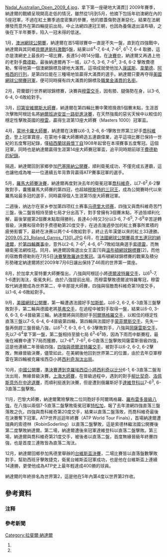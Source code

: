 [Nadal_Australian_Open_2009_4.jpg](https://zh.wikipedia.org/wiki/File:Nadal_Australian_Open_2009_4.jpg "fig:Nadal_Australian_Open_2009_4.jpg")，拿下第一座硬地大滿貫\]\]
2009年賽季，納達爾的戰績呈現開高走低的情況，雖然從1月到5月，他摘下包括年初澳網在內的5座冠軍，不過在紅土賽季過度密集的參賽，他的膝蓋傷勢逐漸惡化，結果在法網爆發而意外在第四輪提前出局，中止法網四連冠王朝，也因為養傷退出溫布頓，之後在下半年賽季，陷入一冠未得的低迷。

1月，[澳洲網球公開賽](../Page/2009年澳洲網球公開賽男子單打比賽.md "wikilink")，納達爾在首5場球賽中一直是不失一盤，直到在四強戰中，納達爾與其同鄉[貝爾達斯科激戰](../Page/費爾南多·貝爾達斯科.md "wikilink")5盤，結果以6<sup>4</sup>-7,
6-4, 7-6<sup>2</sup>, 6<sup>1</sup>-7, 6-4
取勝，這亦是澳網史上最長的一場比賽，長達5小時14分鐘。在[決賽中](../Page/2009年澳洲網球公開賽男子單打比賽.md "wikilink")，納達爾又再遇上他的老對手[費德勒](https://zh.wikipedia.org/wiki/費德勒 "wikilink")，最後納達爾再下一城，以7-5,
3-6, 7-6<sup>3</sup>, 3-6, 6-2
擊敗費德勒，奪得他第一個澳網錦標及硬地大滿貫。這項成就使他加入[康諾斯](https://zh.wikipedia.org/wiki/吉米·康諾斯 "wikilink")、[韋蘭德](../Page/马茨·维兰德.md "wikilink")、[阿格西的行列](../Page/安德烈·阿加西.md "wikilink")，是第四位能在三種場地皆贏得大滿貫的選手。納達爾只要再夺得[美國網球公開賽冠軍](https://zh.wikipedia.org/wiki/美國網球公開賽 "wikilink")，便可同時擁有四大滿貫的錦標及[職業金滿貫的名銜](https://zh.wikipedia.org/wiki/網球大滿貫 "wikilink")。

2月，荷蘭銀行世界網球錦標賽，決賽與[穆雷交手](../Page/安迪·穆雷.md "wikilink")，因有膝、腿傷勢在身，以3-6,
6-4, 0-6敗給對手。

3月，[印第安維爾斯大師賽](../Page/印第安維爾斯大師賽.md "wikilink")，納達爾在第四輪比賽中驚險挽救5個賽末點，生涯首次擊敗阿根廷名將[納爾班迪安並一路挺進決賽](https://zh.wikipedia.org/wiki/大衛·納爾班迪安 "wikilink")，在天然強風的惡劣天候中以較佳的穩定性擊敗英國的[穆雷](../Page/安迪·穆雷.md "wikilink")，贏得生涯第13座大師賽（Masters
1000）冠軍盃。

4月，[蒙地卡羅大師賽](../Page/蒙地卡羅大師賽.md "wikilink")，納達爾在決賽以6-3, 2-6,
6-1擊敗世界第三好手[喬科維奇](https://zh.wikipedia.org/wiki/喬科維奇 "wikilink")，登上冠軍寶座，在蒙地卡羅大師賽締造五連霸偉業，追平這項比賽已保持一世紀的五度奪冠紀錄，僅[紐西蘭球員](https://zh.wikipedia.org/wiki/紐西蘭 "wikilink")[懷丁自](https://zh.wikipedia.org/wiki/懷丁 "wikilink")1908年起曾在本項賽事五度奪冠。這個冠軍，同時也是納達爾贏得生涯第14座大師賽冠軍盃，追平同時期前球王[費德勒的紀錄](https://zh.wikipedia.org/wiki/費德勒 "wikilink")。

隔週，納達爾回到家鄉參加[巴塞隆納公開賽](https://zh.wikipedia.org/wiki/2009年巴塞隆納公開賽 "wikilink")，順利衛冕成功，不僅完成五連霸，這也讓他成為唯一一位連續五年背靠背贏得ATP賽事冠軍的選手。

5月，[羅馬大師賽決賽](../Page/羅馬大師賽.md "wikilink")，納達爾再度對決去年的衛冕冠軍[喬科維奇](https://zh.wikipedia.org/wiki/喬科維奇 "wikilink")，以7-6<sup>2</sup>,6-2擊敗對手，囊獲羅馬大師賽的第四冠，也超越[穆斯特的三冠王](https://zh.wikipedia.org/wiki/穆斯特 "wikilink")，成為公開賽時代以來羅馬站最多冠的選手，同時贏得個人生涯第15座大師賽冠軍。

二週後，纳达尔在家乡参加第四项红土赛事[马德里大师赛](https://zh.wikipedia.org/wiki/马德里大师赛 "wikilink")，四強又與喬科維奇苦鬥三盤，後二盤皆相持至搶七局才分出高下，對手曾擁有3個賽末點，不過皆順利化解，最後掌握第2個賽末點取得勝利，長達4小時又3分以3-6,
7-6<sup>5</sup>,
7-6<sup>9</sup>辛苦逆轉晉級，決賽和宿命對手费德勒第20度交手，在過去幾週參加的紅土賽事所累積的疲勞影響下，最終在决赛以两个4-6敗給對手，終止去年漢堡以來的紅土33連勝。
[2009.05.23_Roland_Garros_(130).JPG](https://zh.wikipedia.org/wiki/File:2009.05.23_Roland_Garros_\(130\).JPG "fig:2009.05.23_Roland_Garros_(130).JPG")
6月，在[法國網球公開賽尋求五連冠的納達爾](../Page/2009年法國網球公開賽.md "wikilink")，於[第四輪賽事中](../Page/2009年法國網球公開賽男子單打比賽.md "wikilink")，意外以2-6,
7-6<sup>2</sup>, 4-6,
6<sup>2</sup>-7敗給瑞典選手[索德靈](../Page/羅賓·索德靈.md "wikilink")，而無緣衛冕法網桂冠。同月，納達爾因傷退出女王盃\[1\]與[溫布頓網球錦標賽](../Page/2009年溫布頓網球錦標賽.md "wikilink")\[2\]，而他的宿敵費德勒則在7月5日[決賽擊敗](../Page/2009年溫布頓網球錦標賽男子單打比賽.md "wikilink")[羅迪克奪冠](https://zh.wikipedia.org/wiki/羅迪克 "wikilink")。溫布頓網球錦標賽的戰果及積分形勢確定納達爾將於2009年7月6日讓出保持了46周的世界第一寶座。

8月，於加拿大蒙特婁大師賽復出，八強與阿根廷小將[德爾波特羅交手](../Page/胡安·馬丁·德爾波特羅.md "wikilink")，以6<sup>5</sup>-7,
1-6遭到淘汰，衛冕失利，由於八強提前出局，而穆雷擊敗德爾波特羅奪冠，穆雷取代納達爾成為世界第二，辛辛那提大師賽，四強與宿敵喬科維奇第19度交手，以1-6,
4-6敗給對手。

9月，[美國網球公開賽](../Page/2009年美國網球公開賽.md "wikilink")，第一輪遭遇法國好手[加斯凱](../Page/里夏爾·加斯凱.md "wikilink")，以6-2,
6-2,
6-3直落三盤擊敗對手，第二輪與德國老將[基弗交手](https://zh.wikipedia.org/wiki/尼古拉斯·基弗 "wikilink")，在過程中被對手取得一盤，結果以6-0,
3-6, 6-3,
6-4晉級第三輪。納達爾將與同胞好手[阿爾瑪格羅交手](../Page/尼古拉斯·阿爾瑪格羅.md "wikilink")，以較佳的穩定性直落三盤以7-5,
6-4,
6-4晉級第四輪，第四輪與法國好手[蒙菲爾斯交手](../Page/加埃爾·蒙菲爾斯.md "wikilink")，先失一盤再倒趕三盤晉級八強，以6<sup>3</sup>-7,
6-3, 6-1,
6-3擊敗對手，八強與[岡薩雷斯交手](../Page/費爾南多·岡薩雷斯.md "wikilink")，先以7-6<sup>4</sup>拿下第一盤，第二盤相持至搶七局
6<sup>3</sup>-6<sup>2</sup>時，因為下雨而中斷賽程，最後在補賽中連下7局而獲勝，以7-6<sup>4</sup>,
7-6<sup>2</sup>,
6-0直落三盤擊敗岡薩雷斯晉級四強，這是他連續二年晉級四強，[四強與德爾波特羅交手](../Page/2009年美國網球公開賽男子單打比賽.md "wikilink")，被對手以6-2,
6-2,
6-2擊敗，無緣晉級決賽，儘管如此，在美網後他回到世界第二的位置，由於去年亞軍穆雷在第四輪被克羅埃西亞小將[西利奇淘汰出局](https://zh.wikipedia.org/wiki/馬林·西利奇 "wikilink")。

10月，[中國公開賽](../Page/2009年中國網球公開賽.md "wikilink")，[準決賽遭到克羅埃西亞小將](../Page/2009年中國網球公開賽男子單打比賽.md "wikilink")[西利奇以比分](https://zh.wikipedia.org/wiki/馬林·西利奇 "wikilink")6-1,
6-3直落二盤淘汰出局，無緣晉級決賽。[上海大師賽](https://zh.wikipedia.org/wiki/2009年上海大師賽男子單打比賽 "wikilink")，在晉級過程中，遇到的對手[柳比契奇](https://zh.wikipedia.org/wiki/伊万·柳比契奇 "wikilink")、[洛佩斯意外在中途退賽](../Page/費利西亞諾·洛佩斯.md "wikilink")，而順利挺進到決賽，但是遭到俄羅斯好手[達維登科以](https://zh.wikipedia.org/wiki/尼古萊·達維登科 "wikilink")7-6<sup>3</sup>,
6-3直落二盤擊敗。

11月，巴黎大師賽，納達爾驚險擊敗二位同胞好手阿爾瑪格羅、[羅布雷多晉級八強](../Page/托米·羅布雷多.md "wikilink")，在八強以兩個7-5直落二盤擊敗衛冕冠軍[特松加](../Page/若-威尔弗里德·特松加.md "wikilink")，報了去年澳網四強直落三盤落敗之仇，四強與喬科維奇第20度交手，結果以直落二盤落敗，而喬科維奇最後在決賽奪下冠軍。ATP世界巡迴年終賽（ATP
World Tour
Finals），首場納達爾遭瑞典的索德林（RobinSoderling）以直落二盤擊敗，這是索德林繼法國公開賽後第二度擊敗納達爾。第二場，納達爾遭後來冠軍達維登科以直落二盤擊敗。第三場，納達爾與喬科維奇第21度交手，被後者以直落二盤，首度無緣晉級年終賽四強，也是首度三連敗皆為直落二淘汰。

12月，納達爾回鄉參加馬德里舉辦的[台維斯盃決賽](../Page/台維斯盃.md "wikilink")，二場比賽皆以直落盤數擊敗對手，幫助西班牙擊敗捷克，衛冕台維斯盃冠軍成功，也是他在台維斯盃上連續14連勝，更使他成為ATP史上最年輕達成400勝的球員。

納達爾的年終排名為世界第2，這是他在5年內第4度以世界第2作收。

## 參考資料

### 注释

### 參考新聞

[Category:拉斐爾·納達爾](https://zh.wikipedia.org/wiki/Category:拉斐爾·納達爾 "wikilink")

1.
2.